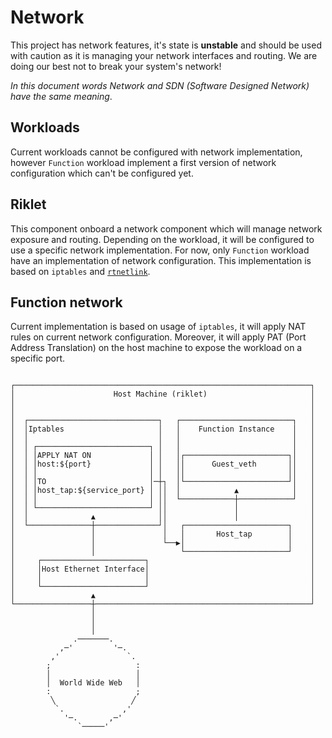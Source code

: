 # Network

This project has network features, it's state is **unstable** and should be used
with caution as it is managing your network interfaces and routing. We are doing
our best not to break your system's network!

*In this document words Network and SDN (Software Designed Network) have the
same meaning*.

## Workloads

Current workloads cannot be configured with network implementation, however
`Function` workload implement a first version of network configuration which
can't be configured yet.

## Riklet

This component onboard a network component which will manage network exposure
and routing. Depending on the workload, it will be configured to use a specific
network implementation. For now, only `Function` workload have an implementation
of network configuration. This implementation is based on `iptables` and
[`rtnetlink`](https://man7.org/linux/man-pages/man7/rtnetlink.7.html).

## Function network

Current implementation is based on usage of `iptables`, it will apply NAT rules
on current network configuration. Moreover, it will apply PAT (Port Address
Translation) on the host machine to expose the workload on a specific port.

```ignore

┌──────────────────────────────────────────────────────────────────┐
│                      Host Machine (riklet)                       │
│                                                                  │
│                                                                  │
│  ┌─────────────────────────────┐   ┌─────────────────────────┐   │
│  │Iptables                     │   │    Function Instance    │   │
│  │                             │   │                         │   │
│  │ ┌─────────────────────────┐ │   │                         │   │
│  │ │APPLY NAT ON             │ │   │┌───────────────────────┐│   │
│  │ │host:${port}             │ │   ││      Guest_veth       ││   │
│  │ │                         │ │   ││                       ││   │
│  │ │TO                       │─┼┐  │└───────────────────────┘│   │
│  │ │host_tap:${service_port} │ ││  │            ▲            │   │
│  │ │                         │ ││  └────────────┼────────────┘   │
│  │ └─────────────────────────┘ ││               │                │
│  │              ▲              ││               │                │
│  └──────────────┼──────────────┘│   ┌───────────────────────┐    │
│                 │               │   │       Host_tap        │    │
│                 │               └──▶│                       │    │
│                 │                   └───────────────────────┘    │
│     ┌───────────────────────┐                                    │
│     │Host Ethernet Interface│                                    │
│     │                       │                                    │
│     └───────────────────────┘                                    │
│                 ▲                                                │
└─────────────────┼────────────────────────────────────────────────┘
                  │
                  │
                  │
              .───────.
           ,─'         '─.
         ,'               `.
        ;                   :
        │                   │
        │  World Wide Web   │
        :                   ;
         ╲                 ╱
          `.             ,'
            '─.       ,─'
               `─────'
```